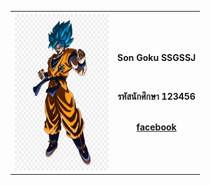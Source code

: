 <body background="MGI/Night.gif" height="600" width="1200">
<center><table>
  <tr>
    <th><img src="IMG/GOKU-B.png" height="250" width="150"></th>
    <th><p>Son Goku SSGSSJ</p><br>
        <p>รหัสนักศึกษา 123456</p><br>
        <a href=https://www.facebook.com/arm.zebras/photos/>facebook</a><br /><br />
    </th>
  </tr>
</table></center><br><br>
</body>
